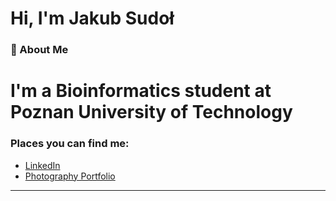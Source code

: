# Hi, I'm Jakub Sudoł



### 🌱 About Me

# I'm a Bioinformatics student at Poznan University of Technology
  
### Places you can find me:

- [LinkedIn](https://www.linkedin.com/in/jakub-sudol-js060701/ "More about me here")
- [Photography Portfolio](jakubsudol.com "My photography")
<!-- - Instagram: [Your Email](#) -->

---
